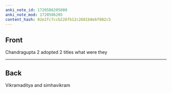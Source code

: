 ```yaml
---
anki_note_id: 1720586205808
anki_note_mod: 1720586205
content_hash: 02e2fc7ccb226fb12c2681b8ebf082c5
---
```


## Front

Chandragupta 2 adopted 2 titles what were they

<hr/>

## Back

Vikramaditya and simhavikram